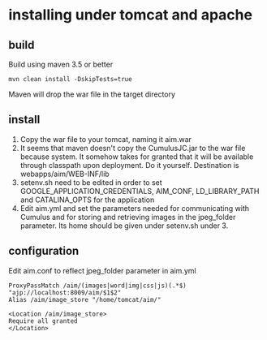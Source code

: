 # installing under tomcat and apache

## build

Build using maven 3.5 or better

```
mvn clean install -DskipTests=true
```

Maven will drop the war file in the target directory

## install

1. Copy the war file to your tomcat, naming it aim.war
2. It seems that maven doesn't copy the CumulusJC.jar to the war file because <scope>system</scope>. It somehow takes for granted that it will be available through classpath upon deployment. Do it yourself. Destination is webapps/aim/WEB-INF/lib
3. setenv.sh need to be edited in order to set GOOGLE_APPLICATION_CREDENTIALS, AIM_CONF, LD_LIBRARY_PATH and CATALINA_OPTS for the application
4. Edit aim.yml and set the parameters needed for communicating with Cumulus and for storing and retrieving images in the jpeg_folder parameter. Its home should be given under setenv.sh under 3.


## configuration

Edit aim.conf to reflect jpeg_folder parameter in aim.yml

```
ProxyPassMatch /aim/(images|word|img|css|js)(.*$) "ajp://localhost:8009/aim/$1$2"
Alias /aim/image_store "/home/tomcat/aim/"

<Location /aim/image_store>
Require all granted
</Location>
```





